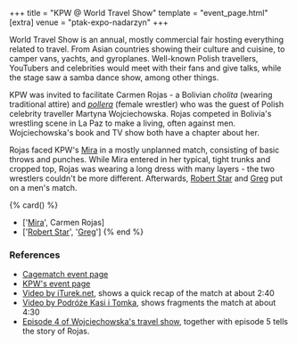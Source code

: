 +++
title = "KPW @ World Travel Show"
template = "event_page.html"
[extra]
venue = "ptak-expo-nadarzyn"
+++

World Travel Show is an annual, mostly commercial fair hosting everything related to travel.
From Asian countries showing their culture and cuisine, to camper vans, yachts, and gyroplanes. Well-known Polish travellers, YouTubers and celebrities would meet with their fans and give talks, while the stage saw a samba dance show, among other things.

KPW was invited to facilitate Carmen Rojas - a Bolivian _cholita_ (wearing traditional attire) and [_pollera_][cholitas-guardian] (female wrestler) who was the guest of Polish celebrity traveller Martyna Wojciechowska. Rojas competed in Bolivia's wrestling scene in La Paz to make a living, often against men. Wojciechowska's book and TV show both have a chapter about her.

Rojas faced KPW's [Mira](@/w/mira.md) in a mostly unplanned match, consisting of basic throws and punches. While Mira entered in her typical, tight trunks and cropped top, Rojas was wearing a long dress with many layers - the two wrestlers couldn't be more different. Afterwards, [Robert Star](@/w/robert-star.md) and [Greg](@/w/greg.md) put on a men's match.

{% card() %}
- ['[Mira](@/w/mira.md)', Carmen Rojas]
- ['[Robert Star](@/w/robert-star.md)', '[Greg](@/w/greg.md)']
{% end %}

### References

* [Cagematch event page](https://www.cagematch.net/?id=1&nr=188297)
* [KPW's event page](https://kpwrestling.pl/events/world-travel-show/)
* [Video by iTurek.net](https://www.youtube.com/watch?v=2ysJJVT4B90), shows a quick recap of the match at about 2:40
* [Video by Podróże Kasi i Tomka](https://www.youtube.com/watch?v=roqqL8ru1ko), shows fragments the match at about 4:30
* [Episode 4 of Wojciechowska's travel show](https://player.pl/programy-online/kobieta-na-krancu-swiata-odcinki,87/odcinek-4,S01E04,1435), together with episode 5 tells the story of Rojas.

[cholitas-guardian]: https://www.theguardian.com/world/gallery/2018/feb/22/rise-bolivia-indigenous-cholitas-in-pictures
